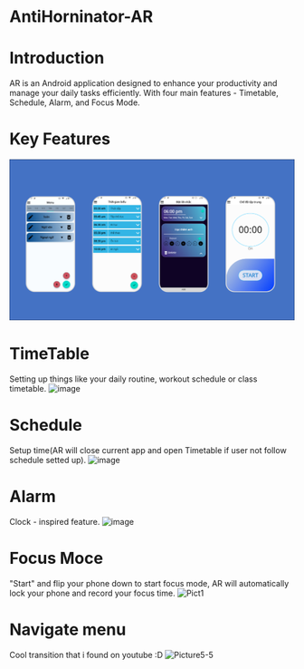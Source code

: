 # AntiHorninator-AR

# Introduction
AR is an Android application designed to enhance your productivity and manage your daily tasks efficiently. With four main features - Timetable, Schedule, Alarm, and Focus Mode.

# Key Features 
<img src="https://raw.githubusercontent.com/blueweidy123/AntiHorninator-AR-/master/DemoImg/Picture1-1.png" alter="DemoImmg">

# TimeTable
Setting up things like your daily routine, workout schedule or class timetable.
![image](https://github.com/blueweidy123/AntiHorninator-AR-/assets/48786184/a4bc9fc0-3df9-4b02-a039-dacf121c5740)
# Schedule
Setup time(AR will close current app and open Timetable if user not follow schedule setted up).
![image](https://github.com/blueweidy123/AntiHorninator-AR-/assets/48786184/f93c0d38-a5fc-4718-8edc-25464f7e4dde)
# Alarm
Clock - inspired feature.
![image](https://github.com/blueweidy123/AntiHorninator-AR-/assets/48786184/a4f7ee4f-6edd-4a9b-a991-9dee320f2114)
# Focus Moce
"Start" and flip your phone down to start focus mode, AR will automatically lock your phone and record your focus time.
![Pict1](https://github.com/blueweidy123/AntiHorninator-AR-/assets/48786184/ba3fe7aa-652c-4c5d-aac3-8df9ab16f6af)
# Navigate menu
Cool transition that i found on youtube :D
![Picture5-5](https://github.com/blueweidy123/AntiHorninator-AR-/assets/48786184/b9511dc4-8598-401f-bbf6-b91bb32292d8)
